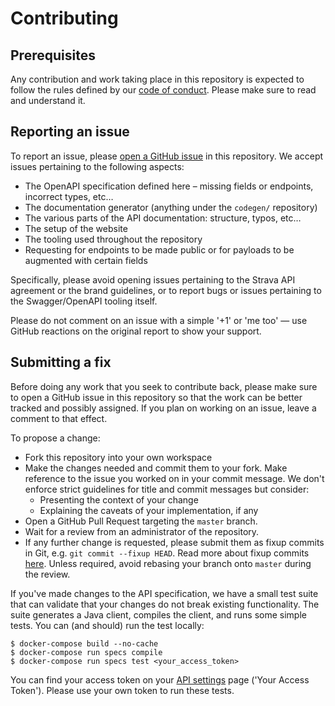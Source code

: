 # Contributing

## Prerequisites

Any contribution and work taking place in this repository is expected to follow the rules defined by our [code of conduct](https://github.com/strava/developers.strava.com/blob/master/CODE_OF_CONDUCT.md). Please make sure to read and understand it.

## Reporting an issue

To report an issue, please [open a GitHub issue](https://github.com/strava/developers.strava.com/issues/new) in this repository. We accept issues pertaining to the following aspects:

- The OpenAPI specification defined here – missing fields or endpoints, incorrect types, etc…
- The documentation generator (anything under the `codegen/` repository)
- The various parts of the API documentation: structure, typos, etc…
- The setup of the website
- The tooling used throughout the repository
- Requesting for endpoints to be made public or for payloads to be augmented with certain fields

Specifically, please avoid opening issues pertaining to the Strava API agreement or the brand guidelines, or to report bugs or issues pertaining to the Swagger/OpenAPI tooling itself.

Please do not comment on an issue with a simple '+1' or 'me too' — use GitHub reactions on the original report to show your support.

## Submitting a fix

Before doing any work that you seek to contribute back, please make sure to open a GitHub issue in this repository so that the work can be better tracked and possibly assigned. If you plan on working on an issue, leave a comment to that effect.

To propose a change:

- Fork this repository into your own workspace
- Make the changes needed and commit them to your fork. Make reference to the issue you worked on in your commit message. We don't enforce strict guidelines for title and commit messages but consider:
  - Presenting the context of your change
  - Explaining the caveats of your implementation, if any
- Open a GitHub Pull Request targeting the `master` branch.
- Wait for a review from an administrator of the repository.
- If any further change is requested, please submit them as fixup commits in Git, e.g. `git commit --fixup HEAD`. Read more about fixup commits [here](https://robots.thoughtbot.com/autosquashing-git-commits). Unless required, avoid rebasing your branch onto `master` during the review.

If you've made changes to the API specification, we have a small test suite that can validate that your changes do not break existing functionality. The suite generates a Java client, compiles the client, and runs some simple tests. You can (and should) run the test locally:

    $ docker-compose build --no-cache
    $ docker-compose run specs compile
    $ docker-compose run specs test <your_access_token>

You can find your access token on your [API settings](https://www.strava.com/settings/api) page ('Your Access Token'). Please use your own token to run these tests.
